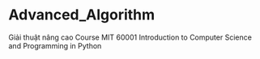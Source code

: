 # Advanced_Algorithm
Giải thuật nâng cao
Course MIT 60001 Introduction to Computer Science and Programming in Python 
